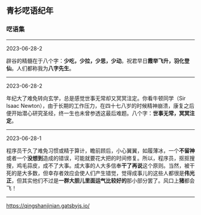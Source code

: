 ## 青衫呓语纪年


### 呓语集

*****************************

2023-06-28-2

辟谷的精髓在于八个字：**少吃，少拉，少思，少动**。祝君早日**霞举飞升，羽化登仙**。人们都称我为**八字先生**。

*****************************

2023-06-28-2

年纪大了难免转向玄学，总是感觉世事无常却又冥冥注定。你看牛顿同学（Sir Isaac Newton），由于长期的工作压力，在四十七八岁的时候精神崩溃，康复之后便开始潜心研究圣经，终一生也未曾参透这最后难题。八个字：**世事无常，冥冥注定**。


*****************************

2023-06-28-1

程序员干久了难免习惯或精于算计，瞻前顾后，小心翼翼，如履薄冰，一个**不留神**或者一个**没想到**造成的错误，可能就要花大把的时间修复。所以，程序员，抠抠搜搜，鸡毛蒜皮，成不了大事。成大事的人大多信奉**干了再说**这个原则。当然，被干死的是大多数，但幸存者效应会使人们产生错觉，觉得成事儿的这些人都很是**伟光正**，但其实他们不过是**一群大胆儿里面运气比较好的**那小部分罢了。风口上**猪**都会飞！

*******************************


https://qingshanjinian.gatsbyjs.io/

